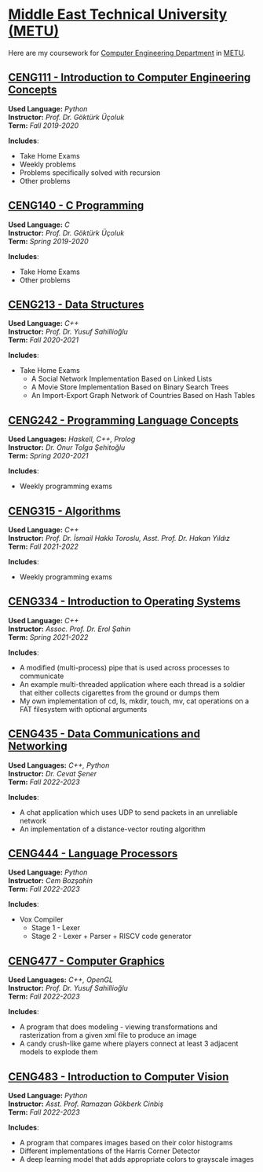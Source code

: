 # [Middle East Technical University (METU)](https://www.metu.edu.tr/)

Here are my coursework for [Computer Engineering Department](https://ceng.metu.edu.tr/) in [METU](https://www.metu.edu.tr/).

[CENG111 - Introduction to Computer Engineering Concepts](https://github.com/aralyekta/METU/tree/master/CENG111)
------------

**Used Language:** *Python*<br>
**Instructor:** *Prof. Dr. Göktürk Üçoluk*<br>
**Term:** *Fall 2019-2020*<br>

**Includes**:
* Take Home Exams
* Weekly problems
* Problems specifically solved with recursion
* Other problems

[CENG140 - C Programming](https://github.com/aralyekta/METU/tree/master/CENG140)
-------------------

**Used Language:** *C*<br>
**Instructor:** *Prof. Dr. Göktürk Üçoluk*<br>
**Term:** *Spring 2019-2020*<br>

**Includes**:
* Take Home Exams
* Other problems

[CENG213 - Data Structures](https://github.com/aralyekta/METU/tree/master/CENG213)
-------------------

**Used Language:** *C++*<br>
**Instructor:** *Prof. Dr. Yusuf Sahillioğlu*<br>
**Term:** *Fall 2020-2021*<br>

**Includes**:
* Take Home Exams
    * A Social Network Implementation Based on Linked Lists
    * A Movie Store Implementation Based on Binary Search Trees
    * An Import-Export Graph Network of Countries Based on Hash Tables
    
[CENG242 - Programming Language Concepts](https://github.com/aralyekta/METU/tree/master/CENG242)
-------------------

**Used Languages:** *Haskell, C++, Prolog*<br>
**Instructor:** *Dr. Onur Tolga Şehitoğlu*<br>
**Term:** *Spring 2020-2021*<br>

**Includes**:
* Weekly programming exams

[CENG315 - Algorithms](https://github.com/aralyekta/METU/tree/master/CENG315)
-------------------

**Used Language:** *C++*<br>
**Instructor:** *Prof. Dr. İsmail Hakkı Toroslu, Asst. Prof. Dr. Hakan Yıldız*<br>
**Term:** *Fall 2021-2022*<br>

**Includes**:
* Weekly programming exams

[CENG334 - Introduction to Operating Systems](https://github.com/aralyekta/METU/tree/master/CENG334)
-------------------

**Used Language:** *C++*<br>
**Instructor:** *Assoc. Prof. Dr. Erol Şahin*<br>
**Term:** *Spring 2021-2022*<br>

**Includes**:
* A modified (multi-process) pipe that is used across processes to communicate
* An example multi-threaded application where each thread is a soldier that either collects cigarettes from the ground or dumps them
* My own implementation of cd, ls, mkdir, touch, mv, cat operations on a FAT filesystem with optional arguments

[CENG435 - Data Communications and Networking](https://github.com/aralyekta/METU/tree/master/CENG435)
-------------------

**Used Languages:** *C++, Python*<br>
**Instructor:** *Dr. Cevat Şener*<br>
**Term:** *Fall 2022-2023*<br>

**Includes**:
* A chat application which uses UDP to send packets in an unreliable network
* An implementation of a distance-vector routing algorithm
    
[CENG444 - Language Processors](https://github.com/aralyekta/METU/tree/master/CENG444)
-------------------

**Used Language:** *Python*<br>
**Instructor:** *Cem Bozşahin*<br>
**Term:** *Fall 2022-2023*<br>

**Includes**:
* Vox Compiler
   * Stage 1 - Lexer
   * Stage 2 - Lexer + Parser + RISCV code generator

[CENG477 - Computer Graphics](https://github.com/aralyekta/METU/tree/master/CENG477)
-------------------

**Used Languages:** *C++, OpenGL*<br>
**Instructor:** *Prof. Dr. Yusuf Sahillioğlu*<br>
**Term:** *Fall 2022-2023*<br>

**Includes**:
* A program that does modeling - viewing transformations and rasterization from a given xml file to produce an image
* A candy crush-like game where players connect at least 3 adjacent models to explode them


[CENG483 - Introduction to Computer Vision](https://github.com/aralyekta/METU/tree/master/CENG483)
-------------------

**Used Language:** *Python*<br>
**Instructor:** *Asst. Prof. Ramazan Gökberk Cinbiş*<br>
**Term:** *Fall 2022-2023*<br>

**Includes**:
* A program that compares images based on their color histograms
* Different implementations of the Harris Corner Detector
* A deep learning model that adds appropriate colors to grayscale images
